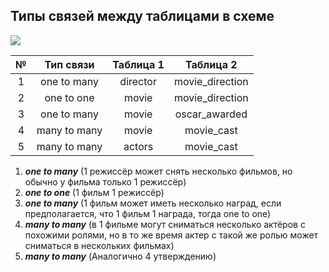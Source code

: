 ## Типы связей между таблицами в схеме

![](../img/cinema_schema_diagram.png)

| № |   Тип связи   | Таблица 1 |    Таблица 2    |
|:-:|:-------------:|:---------:|:---------------:|
| 1 |  one to many  | director  | movie_direction |
| 2 |  one to one   |   movie   | movie_direction |
| 3 |  one to many  |   movie   |  oscar_awarded  |
| 4 | many to many  |   movie   |   movie_cast    |
| 5 | many to many  |  actors   |   movie_cast    |

1. ***one to many*** (1 режиссёр может снять несколько фильмов,
но обычно у фильма только 1 режиссёр)
2. ***one to one*** (1 фильм 1 режиссёр)
3. ***one to many*** (1 фильм может иметь несколько наград,
если предполагается, что 1 фильм 1 награда, тогда one to one)
4. ***many to many*** (в 1 фильме могут сниматься несколько актёров с похожими ролями,
но в то же время актер с такой же ролью может сниматься в нескольких фильмах)
5. ***many to many*** (Аналогично 4 утверждению)